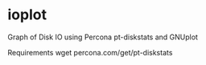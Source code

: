 ioplot
======

Graph of Disk IO using Percona pt-diskstats and GNUplot

Requirements
wget percona.com/get/pt-diskstats
